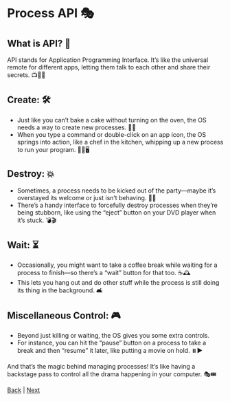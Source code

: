 # Process API 🎭

## What is API? 🤔
API stands for Application Programming Interface. It’s like the universal remote for different apps, letting them talk to each other and share their secrets. 📺🕵️‍♂️

## **Create**: 🛠️
- Just like you can’t bake a cake without turning on the oven, the OS needs a way to create new processes. 🍰🔥
- When you type a command or double-click on an app icon, the OS springs into action, like a chef in the kitchen, whipping up a new process to run your program. 👨‍🍳🖥️

## Destroy: 💥
- Sometimes, a process needs to be kicked out of the party—maybe it’s overstayed its welcome or just isn’t behaving. 🚪😅
- There’s a handy interface to forcefully destroy processes when they’re being stubborn, like using the “eject” button on your DVD player when it’s stuck. 💣🎬

## Wait: ⏳
- Occasionally, you might want to take a coffee break while waiting for a process to finish—so there’s a “wait” button for that too. ☕🕰️
- This lets you hang out and do other stuff while the process is still doing its thing in the background. 🛋️

## Miscellaneous Control: 🎮
- Beyond just killing or waiting, the OS gives you some extra controls. 
- For instance, you can hit the “pause” button on a process to take a break and then “resume” it later, like putting a movie on hold. ⏸️▶️

And that’s the magic behind managing processes! It’s like having a backstage pass to control all the drama happening in your computer. 🎭🎟️

[Back](readme.md) | [Next](2-ProcessCreation.md)
